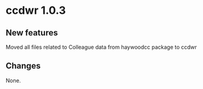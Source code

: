 # ccdwr 1.0.3

## New features

Moved all files related to Colleague data from haywoodcc package to ccdwr

## Changes

None.
